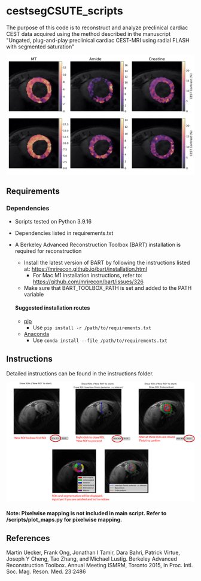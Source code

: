 # cestsegCSUTE_scripts
The purpose of this code is to reconstruct and analyze preclinical cardiac CEST data acquired using the method described in the manuscript "Ungated, plug-and-play preclinical cardiac CEST-MRI using radial FLASH with segmented saturation"

![Pixelwise preview](/instructions/img/maps.png)

## Requirements

### Dependencies 
* Scripts tested on Python 3.9.16
* Dependencies listed in requirements.txt
* A Berkeley Advanced Reconstruction Toolbox (BART) installation is required for reconstruction
  * Install the latest version of BART by following the instructions listed at: https://mrirecon.github.io/bart/installation.html
    * For Mac M1 installation instructions, refer to: https://github.com/mrirecon/bart/issues/326
  * Make sure that BART_TOOLBOX_PATH is set and added to the PATH variable

  #### Suggested installation routes
  * [pip](https://pip.pypa.io/en/stable/)
    * Use ```pip install -r /path/to/requirements.txt```
  * [Anaconda](https://www.anaconda.com/products/distribution)
    * Use ```conda install --file /path/to/requirements.txt``` 


## Instructions
Detailed instructions can be found in the instructions folder.

![Segmentation preview](/instructions/img/roi.png)

#### Note: Pixelwise mapping is not included in main script. Refer to /scripts/plot_maps.py for pixelwise mapping.

## References
Martin Uecker, Frank Ong, Jonathan I Tamir, Dara Bahri, Patrick Virtue, Joseph Y Cheng, Tao Zhang, and Michael Lustig. Berkeley Advanced Reconstruction Toolbox. Annual Meeting ISMRM, Toronto 2015, In Proc. Intl. Soc. Mag. Reson. Med. 23:2486 




